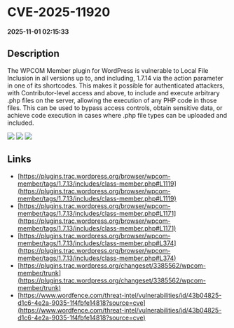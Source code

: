 # CVE-2025-11920

**2025-11-01 02:15:33**

## Description
The WPCOM Member plugin for WordPress is vulnerable to Local File Inclusion in all versions up to, and including, 1.7.14 via the action parameter in one of its shortcodes. This makes it possible for authenticated attackers, with Contributor-level access and above, to include and execute arbitrary .php files on the server, allowing the execution of any PHP code in those files. This can be used to bypass access controls, obtain sensitive data, or achieve code execution in cases where .php file types can be uploaded and included.

![](https://img.shields.io/static/v1?label=Score&message=8.8&color=red)
![](https://img.shields.io/static/v1?label=Severity&message=HIGH&color=red)
![](https://img.shields.io/static/v1?label=CWE&message=RFI&color=green)

## Links
- [https://plugins.trac.wordpress.org/browser/wpcom-member/tags/1.7.13/includes/class-member.php#L1119](https://plugins.trac.wordpress.org/browser/wpcom-member/tags/1.7.13/includes/class-member.php#L1119)
- [https://plugins.trac.wordpress.org/browser/wpcom-member/tags/1.7.13/includes/class-member.php#L1171](https://plugins.trac.wordpress.org/browser/wpcom-member/tags/1.7.13/includes/class-member.php#L1171)
- [https://plugins.trac.wordpress.org/browser/wpcom-member/tags/1.7.13/includes/class-member.php#L374](https://plugins.trac.wordpress.org/browser/wpcom-member/tags/1.7.13/includes/class-member.php#L374)
- [https://plugins.trac.wordpress.org/changeset/3385562/wpcom-member/trunk](https://plugins.trac.wordpress.org/changeset/3385562/wpcom-member/trunk)
- [https://www.wordfence.com/threat-intel/vulnerabilities/id/43b04825-d1c6-4e2a-9035-1f4fbfe14818?source=cve](https://www.wordfence.com/threat-intel/vulnerabilities/id/43b04825-d1c6-4e2a-9035-1f4fbfe14818?source=cve)
